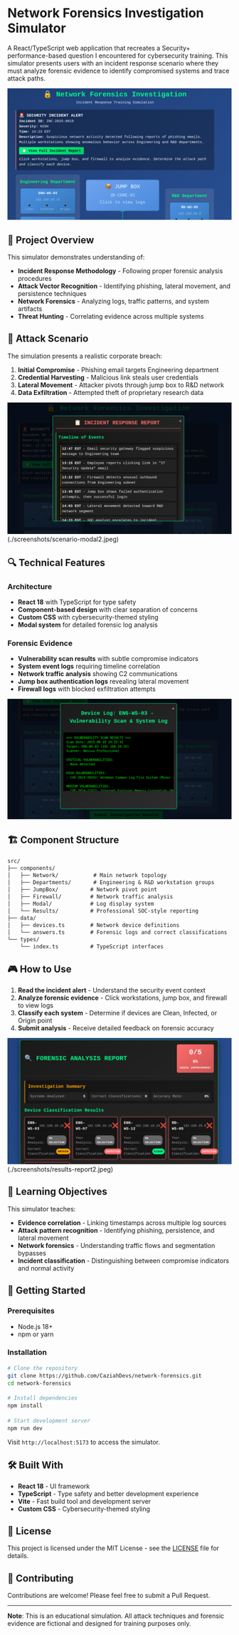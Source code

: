 # Network Forensics Investigation Simulator

A React/TypeScript web application that recreates a Security+ performance-based question I encountered for cybersecurity training. This simulator presents users with an incident response scenario where they must analyze forensic evidence to identify compromised systems and trace attack paths.

![Main Interface Screenshot](./screenshots/main-interface.jpeg)

## 🎯 Project Overview

This simulator demonstrates understanding of:
- **Incident Response Methodology** - Following proper forensic analysis procedures
- **Attack Vector Recognition** - Identifying phishing, lateral movement, and persistence techniques
- **Network Forensics** - Analyzing logs, traffic patterns, and system artifacts
- **Threat Hunting** - Correlating evidence across multiple systems

## 🚨 Attack Scenario

The simulation presents a realistic corporate breach:

1. **Initial Compromise** - Phishing email targets Engineering department
2. **Credential Harvesting** - Malicious link steals user credentials
3. **Lateral Movement** - Attacker pivots through jump box to R&D network
4. **Data Exfiltration** - Attempted theft of proprietary research data

![Scenario Details Screenshot](./screenshots/scenario-modal.jpeg)
(./screenshots/scenario-modal2.jpeg)


## 🔍 Technical Features

### Architecture
- **React 18** with TypeScript for type safety
- **Component-based design** with clear separation of concerns
- **Custom CSS** with cybersecurity-themed styling
- **Modal system** for detailed forensic log analysis

### Forensic Evidence
- **Vulnerability scan results** with subtle compromise indicators
- **System event logs** requiring timeline correlation
- **Network traffic analysis** showing C2 communications
- **Jump box authentication logs** revealing lateral movement
- **Firewall logs** with blocked exfiltration attempts

![Device Analysis Screenshot](./screenshots/device-logs.jpeg)

## 🏗️ Component Structure

```
src/
├── components/
│   ├── Network/           # Main network topology
│   ├── Departments/       # Engineering & R&D workstation groups
│   ├── JumpBox/          # Network pivot point
│   ├── Firewall/         # Network traffic analysis
│   ├── Modal/            # Log display system
│   └── Results/          # Professional SOC-style reporting
├── data/
│   ├── devices.ts        # Network device definitions
│   └── answers.ts        # Forensic logs and correct classifications
└── types/
    └── index.ts          # TypeScript interfaces
```

## 🎮 How to Use

1. **Read the incident alert** - Understand the security event context
2. **Analyze forensic evidence** - Click workstations, jump box, and firewall to view logs
3. **Classify each system** - Determine if devices are Clean, Infected, or Origin point
4. **Submit analysis** - Receive detailed feedback on forensic accuracy

![Results Report Screenshot](./screenshots/results-report.jpeg)
(./screenshots/results-report2.jpeg)
## 🎯 Learning Objectives

This simulator teaches:
- **Evidence correlation** - Linking timestamps across multiple log sources
- **Attack pattern recognition** - Identifying phishing, persistence, and lateral movement
- **Network forensics** - Understanding traffic flows and segmentation bypasses
- **Incident classification** - Distinguishing between compromise indicators and normal activity

## 🚀 Getting Started

### Prerequisites
- Node.js 18+
- npm or yarn

### Installation

```bash
# Clone the repository
git clone https://github.com/CaziahDevs/network-forensics.git
cd network-forensics

# Install dependencies
npm install

# Start development server
npm run dev
```

Visit `http://localhost:5173` to access the simulator.

## 🛠️ Built With

- **React 18** - UI framework
- **TypeScript** - Type safety and better development experience
- **Vite** - Fast build tool and development server
- **Custom CSS** - Cybersecurity-themed styling


## 📝 License

This project is licensed under the MIT License - see the [LICENSE](LICENSE) file for details.

## 🤝 Contributing

Contributions are welcome! Please feel free to submit a Pull Request.

---

**Note**: This is an educational simulation. All attack techniques and forensic evidence are fictional and designed for training purposes only.